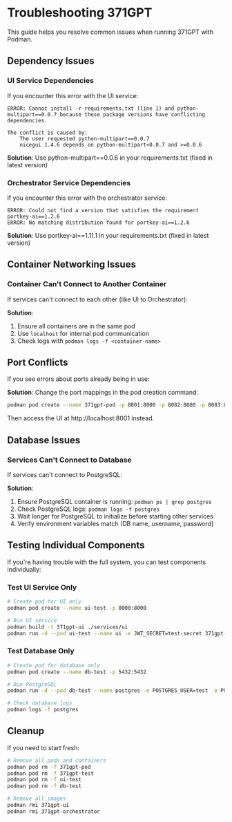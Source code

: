 # Troubleshooting 371GPT

This guide helps you resolve common issues when running 371GPT with Podman.

## Dependency Issues

### UI Service Dependencies

If you encounter this error with the UI service:

```
ERROR: Cannot install -r requirements.txt (line 1) and python-multipart==0.0.7 because these package versions have conflicting dependencies.

The conflict is caused by:
    The user requested python-multipart==0.0.7
    nicegui 1.4.6 depends on python-multipart<0.0.7 and >=0.0.6
```

**Solution**: Use python-multipart==0.0.6 in your requirements.txt (fixed in latest version)

### Orchestrator Service Dependencies

If you encounter this error with the orchestrator service:

```
ERROR: Could not find a version that satisfies the requirement portkey-ai==1.2.6
ERROR: No matching distribution found for portkey-ai==1.2.6
```

**Solution**: Use portkey-ai==1.11.1 in your requirements.txt (fixed in latest version)

## Container Networking Issues

### Container Can't Connect to Another Container

If services can't connect to each other (like UI to Orchestrator):

**Solution**: 
1. Ensure all containers are in the same pod
2. Use `localhost` for internal pod communication
3. Check logs with `podman logs -f <container-name>`

## Port Conflicts

If you see errors about ports already being in use:

**Solution**: Change the port mappings in the pod creation command:

```bash
podman pod create --name 371gpt-pod -p 8001:8000 -p 8082:8080 -p 8083:8080 -p 5433:5432
```

Then access the UI at http://localhost:8001 instead.

## Database Issues

### Services Can't Connect to Database

If services can't connect to PostgreSQL:

**Solution**:
1. Ensure PostgreSQL container is running: `podman ps | grep postgres`
2. Check PostgreSQL logs: `podman logs -f postgres`
3. Wait longer for PostgreSQL to initialize before starting other services
4. Verify environment variables match (DB name, username, password)

## Testing Individual Components

If you're having trouble with the full system, you can test components individually:

### Test UI Service Only

```bash
# Create pod for UI only
podman pod create --name ui-test -p 8000:8000

# Run UI service
podman build -t 371gpt-ui ./services/ui
podman run -d --pod ui-test --name ui -e JWT_SECRET=test-secret 371gpt-ui
```

### Test Database Only

```bash
# Create pod for database only
podman pod create --name db-test -p 5432:5432

# Run PostgreSQL
podman run -d --pod db-test --name postgres -e POSTGRES_USER=test -e POSTGRES_PASSWORD=test -e POSTGRES_DB=testdb postgres:15-alpine

# Check database logs
podman logs -f postgres
```

## Cleanup

If you need to start fresh:

```bash
# Remove all pods and containers
podman pod rm -f 371gpt-pod
podman pod rm -f 371gpt-test
podman pod rm -f ui-test
podman pod rm -f db-test

# Remove all images
podman rmi 371gpt-ui
podman rmi 371gpt-orchestrator
```